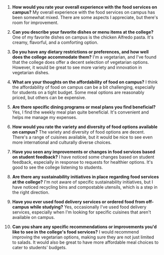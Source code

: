 1. **How would you rate your overall experience with the food services on campus?**
My overall experience with the food services on campus has been somewhat mixed. There are some aspects I appreciate, but there's room for improvement.

2. **Can you describe your favorite dishes or menu items at the college?**
One of my favorite dishes on campus is the chicken Alfredo pasta. It's creamy, flavorful, and a comforting option.

3. **Do you have any dietary restrictions or preferences, and how well does the college accommodate them?**
I'm a vegetarian, and I've found that the college does offer a decent selection of vegetarian options. However, it would be great to see more variety and innovation in vegetarian dishes.

4. **What are your thoughts on the affordability of food on campus?**
I think the affordability of food on campus can be a bit challenging, especially for students on a tight budget. Some meal options are reasonably priced, but others can be expensive.

5. **Are there specific dining programs or meal plans you find beneficial?**
Yes, I find the weekly meal plan quite beneficial. It's convenient and helps me manage my expenses.

6. **How would you rate the variety and diversity of food options available on campus?**
The variety and diversity of food options are decent. There's a range of cuisines available, but it would be nice to see even more international and culturally diverse choices.

7. **Have you seen any improvements or changes in food services based on student feedback?**
I have noticed some changes based on student feedback, especially in response to requests for healthier options. It's good to see the college listening to students.

8. **Are there any sustainability initiatives in place regarding food services at the college?**
I'm not aware of specific sustainability initiatives, but I have noticed recycling bins and compostable utensils, which is a step in the right direction.

9. **Have you ever used food delivery services or ordered food from off-campus while studying?**
Yes, occasionally I've used food delivery services, especially when I'm looking for specific cuisines that aren't available on campus.

10. **Can you share any specific recommendations or improvements you'd like to see in the college's food services?**
I would recommend improving the vegetarian options, making sure they are not just limited to salads. It would also be great to have more affordable meal choices to cater to students' budgets.
